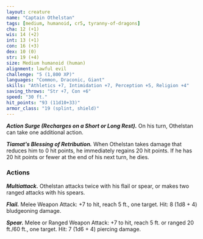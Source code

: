 ```yaml
---
layout: creature
name: "Captain Othelstan"
tags: [medium, humanoid, cr5, tyranny-of-dragons]
cha: 12 (+1)
wis: 14 (+2)
int: 13 (+1)
con: 16 (+3)
dex: 10 (0)
str: 19 (+4)
size: Medium humanoid (human)
alignment: lawful evil
challenge: "5 (1,800 XP)"
languages: "Common, Draconic, Giant"
skills: "Athletics +7, Intimidation +7, Perception +5, Religion +4"
saving_throws: "Str +7, Con +6"
speed: "30 ft."
hit_points: "93 (11d10+33)"
armor_class: "19 (splint, shield)"
---
```


***Action Surge (Recharges on a Short or Long Rest).*** On his turn, Othelstan can take one additional action.

***Tiamat's Blessing of Retribution.*** When Othelstan takes damage that reduces him to 0 hit points, he immediately regains 20 hit points. If he has 20 hit points or fewer at the end of his next turn, he dies.

### Actions

***Multiattack.*** Othelstan attacks twice with his flail or spear, or makes two ranged attacks with his spears.

***Flail.*** Melee Weapon Attack: +7 to hit, reach 5 ft., one target. Hit: 8 (1d8 + 4) bludgeoning damage.

***Spear.*** Melee or Ranged Weapon Attack: +7 to hit, reach 5 ft. or ranged 20 ft./60 ft., one target. Hit: 7 (1d6 + 4) piercing damage.
